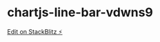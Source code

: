 # chartjs-line-bar-vdwns9

[Edit on StackBlitz ⚡️](https://stackblitz.com/edit/chartjs-line-bar-vdwns9)